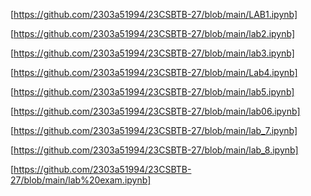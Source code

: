 [https://github.com/2303a51994/23CSBTB-27/blob/main/LAB1.ipynb]

[https://github.com/2303a51994/23CSBTB-27/blob/main/lab2.ipynb]

[https://github.com/2303a51994/23CSBTB-27/blob/main/lab3.ipynb]

[https://github.com/2303a51994/23CSBTB-27/blob/main/Lab4.ipynb]

[https://github.com/2303a51994/23CSBTB-27/blob/main/lab5.ipynb]

[https://github.com/2303a51994/23CSBTB-27/blob/main/lab06.ipynb]

[https://github.com/2303a51994/23CSBTB-27/blob/main/lab_7.ipynb]

[https://github.com/2303a51994/23CSBTB-27/blob/main/lab_8.ipynb]

[https://github.com/2303a51994/23CSBTB-27/blob/main/lab%20exam.ipynb]
